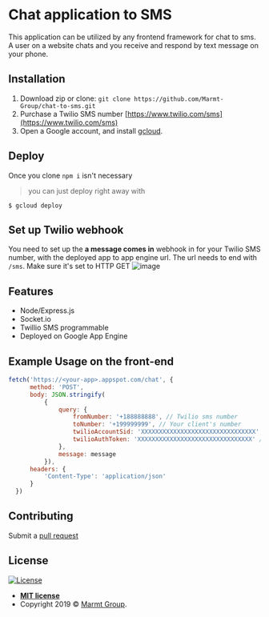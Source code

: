 # Chat application to SMS

This application can be utilized by any frontend framework for chat to sms. A user on a website chats and you receive and respond by text message on your phone.

## Installation
1. Download zip or clone: `git clone https://github.com/Marmt-Group/chat-to-sms.git`
2. Purchase a Twilio SMS number [https://www.twilio.com/sms](https://www.twilio.com/sms)
3. Open a Google account, and install [gcloud](https://cloud.google.com/sdk/install).

## Deploy
Once you clone `npm i` isn't necessary

> you can just deploy right away with 

```shell
$ gcloud deploy
```

## Set up Twilio webhook
You need to set up the **a message comes in** webhook in for your Twilio SMS number, with the deployed app to app engine url. The url needs to end with `/sms`. Make sure it's set to HTTP GET
![image](https://user-images.githubusercontent.com/3498223/59966841-c0332400-94d6-11e9-81a5-d6f228b4f018.png)

## Features
* Node/Express.js
* Socket.io
* Twillio SMS programmable
* Deployed on Google App Engine

## Example Usage on the front-end

```javascript
fetch('https://<your-app>.appspot.com/chat', {
      method: 'POST',
      body: JSON.stringify(
          { 
              query: { 
                  fromNumber: '+188888888', // Twilio sms number
                  toNumber: '+199999999', // Your client's number
                  twilioAccountSid: 'XXXXXXXXXXXXXXXXXXXXXXXXXXXXXXXX', // retrieve from Twilio console
                  twilioAuthToken: 'XXXXXXXXXXXXXXXXXXXXXXXXXXXXXXXX' // retrieve from Twilio console
              },
              message: message
          }),
      headers: {
          'Content-Type': 'application/json'
      }
  })
```

## Contributing

Submit a [pull request](https://github.com/Marmt-Group/chat-to-sms/pulls)

## License

[![License](http://img.shields.io/:license-mit-blue.svg?style=flat-square)](http://badges.mit-license.org)

- **[MIT license](http://opensource.org/licenses/mit-license.php)**
- Copyright 2019 © <a href="https://marmt.io" target="_blank">Marmt Group</a>.
